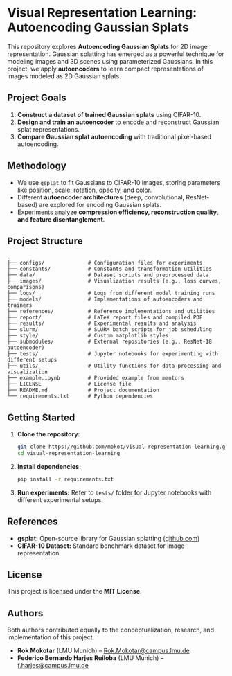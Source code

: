 # Visual Representation Learning: Autoencoding Gaussian Splats

This repository explores **Autoencoding Gaussian Splats** for 2D image representation. Gaussian splatting has emerged as a powerful technique for modeling images and 3D scenes using parameterized Gaussians. In this project, we apply **autoencoders** to learn compact representations of images modeled as 2D Gaussian splats.

## Project Goals

1. **Construct a dataset of trained Gaussian splats** using CIFAR-10.
2. **Design and train an autoencoder** to encode and reconstruct Gaussian splat representations.
3. **Compare Gaussian splat autoencoding** with traditional pixel-based autoencoding.

## Methodology

- We use `gsplat` to fit Gaussians to CIFAR-10 images, storing parameters like position, scale, rotation, opacity, and color.
- Different **autoencoder architectures** (deep, convolutional, ResNet-based) are explored for encoding Gaussian splats.
- Experiments analyze **compression efficiency, reconstruction quality, and feature disentanglement**.

## Project Structure

```
.
├── configs/              # Configuration files for experiments
├── constants/            # Constants and transformation utilities
├── data/                 # Dataset scripts and preprocessed data
├── images/               # Visualization results (e.g., loss curves, comparisons)
├── logs/                 # Logs from different model training runs
├── models/               # Implementations of autoencoders and trainers
├── references/           # Reference implementations and utilities
├── report/               # LaTeX report files and compiled PDF
├── results/              # Experimental results and analysis
├── slurm/                # SLURM batch scripts for job scheduling
├── style/                # Custom matplotlib styles
├── submodules/           # External repositories (e.g., ResNet-18 autoencoder)
├── tests/                # Jupyter notebooks for experimenting with different setups
├── utils/                # Utility functions for data processing and visualization
├── example.ipynb         # Provided example from mentors
├── LICENSE               # License file
├── README.md             # Project documentation
└── requirements.txt      # Python dependencies
```

## Getting Started

1. **Clone the repository:**

   ```bash
   git clone https://github.com/mokot/visual-representation-learning.git
   cd visual-representation-learning
   ```

2. **Install dependencies:**

   ```bash
   pip install -r requirements.txt
   ```

3. **Run experiments:** Refer to `tests/` folder for Jupyter notebooks with different experimental setups.

## References

- **gsplat:** Open-source library for Gaussian splatting ([github.com](https://github.com/nerfstudio-project/gsplat))
- **CIFAR-10 Dataset:** Standard benchmark dataset for image representation.

## License

This project is licensed under the **MIT License**.

## Authors

Both authors contributed equally to the conceptualization, research, and implementation of this project.

- **Rok Mokotar** (LMU Munich) – [Rok.Mokotar@campus.lmu.de](mailto:Rok.Mokotar@campus.lmu.de)
- **Federico Bernardo Harjes Ruiloba** (LMU Munich) – [f.harjes@campus.lmu.de](mailto:f.harjes@campus.lmu.de)
